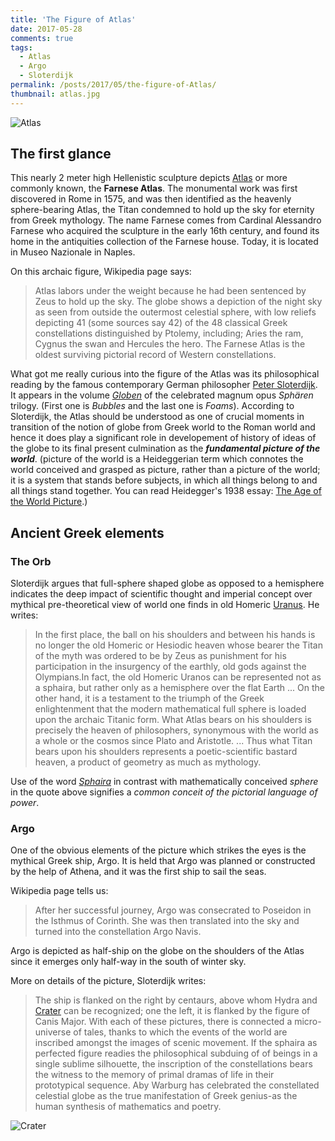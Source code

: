```yaml
---
title: 'The Figure of Atlas'
date: 2017-05-28
comments: true
tags:
  - Atlas
  - Argo
  - Sloterdijk
permalink: /posts/2017/05/the-figure-of-Atlas/  
thumbnail: atlas.jpg
---
```



<div class="thumbnail">	
  <img src="{{ site.baseurl }}/images/atlas.jpg" alt="Atlas" >	
</div>


## The first glance 

This nearly 2 meter high Hellenistic sculpture depicts [Atlas][1] or more commonly known, the **Farnese Atlas**. The monumental work was first discovered in Rome in 1575, and was then identified as the heavenly sphere-bearing Atlas, the Titan condemned to hold up the sky for eternity from Greek mythology. The name Farnese comes from Cardinal Alessandro Farnese who acquired the sculpture in the early 16th century, and found its home in the antiquities collection of the Farnese house. Today, it is located in Museo Nazionale in Naples.    


On this archaic figure, Wikipedia page says: 

>Atlas labors under the weight because he had been sentenced by Zeus to hold up the sky. The globe shows a depiction of the night sky as seen from outside the outermost celestial sphere, with low reliefs depicting 41 (some sources say 42) of the 48 classical Greek constellations distinguished by Ptolemy, including; Aries the ram, Cygnus the swan and Hercules the hero. The Farnese Atlas is the oldest surviving pictorial record of Western constellations.

What got me really curious into the figure of the Atlas was its philosophical reading by the famous contemporary German philosopher [Peter Sloterdijk][2]. It appears in the volume [_Globen_][3] of the celebrated magnum opus _Sphären_ trilogy. (First one is _Bubbles_ and the last one is _Foams_). According to Sloterdijk, the Atlas should be understood as one of crucial moments in transition of the notion of globe from Greek world to the Roman world and hence it does play a significant role in developement of history of ideas of the globe to its final present culmination as the _**fundamental picture of the world**_. (picture of the world is a Heideggerian term which connotes the world conceived and grasped as picture, rather than a picture of the world; it is a system that stands before subjects, in which all things belong to and all things stand together. You can read Heidegger's 1938 essay: [The Age of the World Picture][5].)

## Ancient Greek elements 

### The Orb

Sloterdijk argues that full-sphere shaped globe as opposed to a hemisphere indicates the deep impact of scientific thought and imperial concept over mythical pre-theoretical view of world one finds in old Homeric [Uranus][7]. He writes: 

> In the first place, the ball on his shoulders and between his hands is no longer the old Homeric or Hesiodic heaven whose bearer the Titan of the myth was ordered to be by Zeus as punishment for his participation in the insurgency of the earthly, old gods against the Olympians.In fact, the old Homeric Uranos can be represented not as a sphaira, but rather only as a hemisphere over the flat Earth ... On the other hand, it is a testament to the triumph of the Greek enlightenment that the modern mathematical full sphere is loaded upon the archaic Titanic form. What Atlas bears on his shoulders is precisely the heaven of philosophers, synonymous with the world as a whole or the cosmos since Plato and Aristotle. ... Thus what Titan bears upon his shoulders represents a poetic-scientific bastard heaven, a product of geometry as much as mythology.     

Use of the word [_Sphaira_][8] in contrast with mathematically conceived _sphere_ in the quote above signifies a _common conceit of the pictorial language of power_.   

### Argo

One of the obvious elements of the picture which strikes the eyes is the mythical Greek ship, Argo. It is held that Argo was planned or constructed by the help of Athena, and it was the first ship to sail the seas. 

Wikipedia page tells us:

>After her successful journey, Argo was consecrated to Poseidon in the Isthmus of Corinth. She was then translated into the sky and turned into the constellation Argo Navis.

Argo is depicted as half-ship on the globe on the shoulders of the Atlas since it emerges only half-way in the south of winter sky. 


More on details of the picture, Sloterdijk writes: 

> The ship is flanked on the right by centaurs, above whom Hydra and [Crater][6] can be recognized; one the left, it is flanked by the figure of Canis Major. With each of these pictures, there is connected a micro-universe of tales, thanks to which the events of the world are inscribed amongst the images of scenic movement. If the sphaira as perfected figure readies the philosophical subduing of of beings in a single sublime silhouette, the inscription of the constellations bears the witness to the memory of primal dramas of life in their prototypical sequence. Aby Warburg has celebrated the constellated celestial globe as the true manifestation of Greek genius-as the human synthesis of mathematics and poetry. 


<div class="thumbnail">
  <img src="{{ site.baseurl }}/images/Hydra-Crater.jpg" alt="Crater" >	
</div>







[1]: https://wiki2.org/en/Atlas_(mythology)
[2]: https://mitpress.mit.edu/authors/peter-sloterdijk
[3]: https://mitpress.mit.edu/books/globes
[4]: http://culturalpolitics.dukejournals.org/content/3/3/393.short
[5]: http://www2.fiu.edu/~ereserve/010037770-1.pdf
[6]: https://wiki2.org/en/Crater_(constellation)
[7]: https://wiki2.org/en/Uranus_(mythology)
[8]: http://www.oxfordreference.com/view/10.1093/acref/9780195046526.001.0001/acref-9780195046526-e-5080
